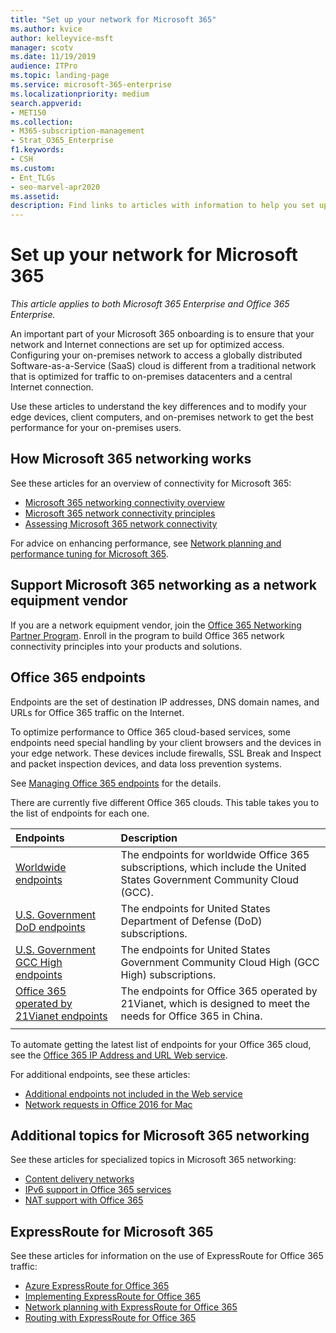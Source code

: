 ```yaml
---
title: "Set up your network for Microsoft 365"
ms.author: kvice
author: kelleyvice-msft
manager: scotv
ms.date: 11/19/2019
audience: ITPro
ms.topic: landing-page
ms.service: microsoft-365-enterprise
ms.localizationpriority: medium
search.appverid:
- MET150
ms.collection: 
- M365-subscription-management
- Strat_O365_Enterprise
f1.keywords:
- CSH
ms.custom:
- Ent_TLGs
- seo-marvel-apr2020
ms.assetid: 
description: Find links to articles with information to help you set up your network for Microsoft 365, including a network connectivity overview and list of endpoints.
---
```


# Set up your network for Microsoft 365

*This article applies to both Microsoft 365 Enterprise and Office 365 Enterprise.*

An important part of your Microsoft 365 onboarding is to ensure that your network and Internet connections are set up for optimized access. Configuring your on-premises network to access a globally distributed Software-as-a-Service (SaaS) cloud is different from a traditional network that is optimized for traffic to on-premises datacenters and a central Internet connection. 

Use these articles to understand the key differences and to modify your edge devices, client computers, and on-premises network to get the best performance for your on-premises users.

## How Microsoft 365 networking works

See these articles for an overview of connectivity for Microsoft 365:

- [Microsoft 365 networking connectivity overview](microsoft-365-networking-overview.md)
- [Microsoft 365 network connectivity principles](microsoft-365-network-connectivity-principles.md)
- [Assessing Microsoft 365 network connectivity](assessing-network-connectivity.md)

For advice on enhancing performance, see [Network planning and performance tuning for Microsoft 365](network-planning-and-performance.md).

## Support Microsoft 365 networking as a network equipment vendor

If you are a network equipment vendor, join the [Office 365 Networking Partner Program](microsoft-365-networking-partner-program.md). Enroll in the program to build Office 365 network connectivity principles into your products and solutions. 

## Office 365 endpoints

Endpoints are the set of destination IP addresses, DNS domain names, and URLs for Office 365 traffic on the Internet. 

To optimize performance to Office 365 cloud-based services, some endpoints need special handling by your client browsers and the devices in your edge network. These devices include firewalls, SSL Break and Inspect and packet inspection devices, and data loss prevention systems.

See [Managing Office 365 endpoints](managing-office-365-endpoints.md) for the details.

There are currently five different Office 365 clouds. This table takes you to the list of endpoints for each one.

| Endpoints | Description |
|:-------|:-----|
| [Worldwide endpoints](urls-and-ip-address-ranges.md) | The endpoints for worldwide Office 365 subscriptions, which include the United States Government Community Cloud (GCC). |
| [U.S. Government DoD endpoints](microsoft-365-u-s-government-dod-endpoints.md) | The endpoints for United States Department of Defense (DoD) subscriptions. |
| [U.S. Government GCC High endpoints](microsoft-365-u-s-government-gcc-high-endpoints.md) | The endpoints for United States Government Community Cloud High (GCC High) subscriptions. |
| [Office 365 operated by 21Vianet endpoints](urls-and-ip-address-ranges-21vianet.md) | The endpoints for Office 365 operated by 21Vianet, which is designed to meet the needs for Office 365 in China. |
|||

To automate getting the latest list of endpoints for your Office 365 cloud, see the [Office 365 IP Address and URL Web service](microsoft-365-ip-web-service.md).

For additional endpoints, see these articles:

- [Additional endpoints not included in the Web service](additional-office365-ip-addresses-and-urls.md)
- [Network requests in Office 2016 for Mac](network-requests-in-office-2016-for-mac.md)


## Additional topics for Microsoft 365 networking

See these articles for specialized topics in Microsoft 365 networking:

- [Content delivery networks](content-delivery-networks.md)
- [IPv6 support in Office 365 services](ipv6-support.md)
- [NAT support with Office 365](nat-support-with-microsoft-365.md)

## ExpressRoute for Microsoft 365

See these articles for information on the use of ExpressRoute for Office 365 traffic:

- [Azure ExpressRoute for Office 365](azure-expressroute.md)
- [Implementing ExpressRoute for Office 365](implementing-expressroute.md)
- [Network planning with ExpressRoute for Office 365](network-planning-with-expressroute.md)
- [Routing with ExpressRoute for Office 365](routing-with-expressroute.md)
